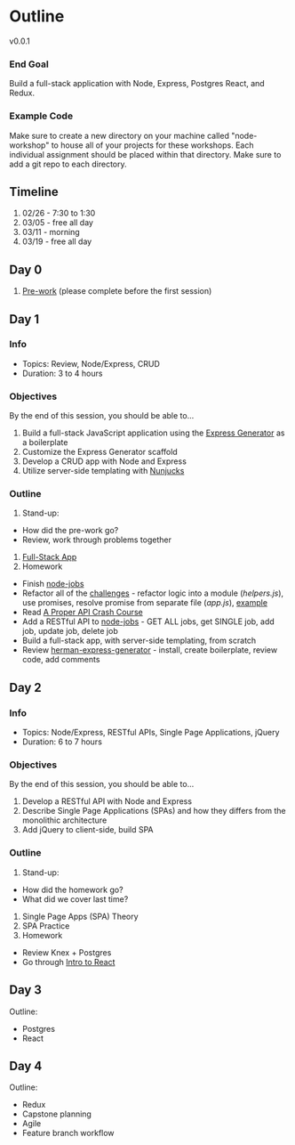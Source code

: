 # Outline

v0.0.1

### End Goal

Build a full-stack application with Node, Express, Postgres React, and Redux.

### Example Code

Make sure to create a new directory on your machine called "node-workshop" to house all of your projects for these workshops. Each individual assignment should be placed within that directory. Make sure to add a git repo to each directory.

## Timeline

1. 02/26 - 7:30 to 1:30
1. 03/05 - free all day
1. 03/11 - morning
1. 03/19 - free all day

## Day 0

1. [Pre-work](lessons/00-prework.md) (please complete before the first session)

## Day 1

### Info

- Topics: Review, Node/Express, CRUD
- Duration: 3 to 4 hours

### Objectives

By the end of this session, you should be able to...

1. Build a full-stack JavaScript application using the [Express Generator](https://expressjs.com/en/starter/generator.html) as a boilerplate
1. Customize the Express Generator scaffold
1. Develop a CRUD app with Node and Express
1. Utilize server-side templating with [Nunjucks](https://mozilla.github.io/nunjucks/)

### Outline

1. Stand-up:
  - How did the pre-work go?
  - Review, work through problems together
1. [Full-Stack App](lessons/01-fullstack-app.md)
1. Homework
  - Finish [node-jobs](exercises/node-jobs)
  - Refactor all of the [challenges](challenges/README.md) - refactor logic into a module (*helpers.js*), use promises, resolve promise from separate file (*app.js*), [example](challenges/modular-example)
  - Read [A Proper API Crash Course](https://github.com/james-gibson/apiTips)
  - Add a RESTful API to [node-jobs](exercises/node-jobs) - GET ALL jobs, get SINGLE job, add job, update job, delete job
  - Build a full-stack app, with server-side templating, from scratch
  - Review [herman-express-generator](https://github.com/mjhea0/generator-herman-express) - install, create boilerplate, review code, add comments

## Day 2

### Info

- Topics: Node/Express, RESTful APIs, Single Page Applications, jQuery
- Duration: 6 to 7 hours

### Objectives

By the end of this session, you should be able to...

1. Develop a RESTful API with Node and Express
1. Describe Single Page Applications (SPAs) and how they differs from the monolithic architecture
1. Add jQuery to client-side, build SPA

### Outline

1. Stand-up:
  - How did the homework go?
  - What did we cover last time?
1. Single Page Apps (SPA) Theory
1. SPA Practice
1. Homework
  - Review Knex + Postgres
  - Go through [Intro to React](https://github.com/mjhea0/react-intro)

## Day 3

Outline:

- Postgres
- React

## Day 4

Outline:

- Redux
- Capstone planning
- Agile
- Feature branch workflow
